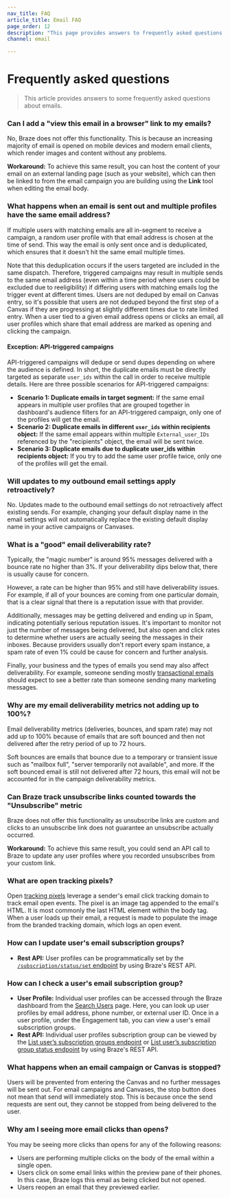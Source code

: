 ```yaml
---
nav_title: FAQ
article_title: Email FAQ
page_order: 12
description: "This page provides answers to frequently asked questions about Email messaging."
channel: email

---
```


# Frequently asked questions

> This article provides answers to some frequently asked questions about emails.

### Can I add a "view this email in a browser" link to my emails?

No, Braze does not offer this functionality. This is because an increasing majority of email is opened on mobile devices and modern email clients, which render images and content without any problems.

**Workaround:** To achieve this same result, you can host the content of your email on an external landing page (such as your website), which can then be linked to from the email campaign you are building using the **Link** tool when editing the email body.

### What happens when an email is sent out and multiple profiles have the same email address?

If multiple users with matching emails are all in-segment to receive a campaign, a random user profile with that email address is chosen at the time of send. This way the email is only sent once and is deduplicated, which ensures that it doesn't hit the same email multiple times.

Note that this deduplication occurs if the users targeted are included in the same dispatch. Therefore, triggered campaigns may result in multiple sends to the same email address (even within a time period where users could be excluded due to reeligibility) if differing users with matching emails log the trigger event at different times. Users are not deduped by email on Canvas entry, so it's possible that users are not deduped beyond the first step of a Canvas if they are progressing at slightly different times due to rate limited entry. When a user tied to a given email address opens or clicks an email, all user profiles which share that email address are marked as opening and clicking the campaign.

#### Exception: API-triggered campaigns

API-triggered campaigns will dedupe or send dupes depending on where the audience is defined. In short, the duplicate emails must be directly targeted as separate `user_ids` within the call in order to receive multiple details. Here are three possible scenarios for API-triggered campaigns:

- **Scenario 1: Duplicate emails in target segment:** If the same email appears in multiple user profiles that are grouped together in dashboard's audience filters for an API-triggered campaign, only one of the profiles will get the email.
- **Scenario 2: Duplicate emails in different `user_ids` within recipients object:** If the same email appears within multiple `External_user_IDs` referenced by the "recipients" object, the email will be sent twice.
- **Scenario 3: Duplicate emails due to duplicate user_ids within recipients object:** If you try to add the same user profile twice, only one of the profiles will get the email.

### Will updates to my outbound email settings apply retroactively?

No. Updates made to the outbound email settings do not retroactively affect existing sends. For example, changing your default display name in the email settings will not automatically replace the existing default display name in your active campaigns or Canvases. 

### What is a "good" email deliverability rate?

Typically, the "magic number" is around 95% messages delivered with a bounce rate no higher than 3%. If your deliverability dips below that, there is usually cause for concern.

However, a rate can be higher than 95% and still have deliverability issues. For example, if all of your bounces are coming from one particular domain, that is a clear signal that there is a reputation issue with that provider.

Additionally, messages may be getting delivered and ending up in Spam, indicating potentially serious reputation issues. It's important to monitor not just the number of messages being delivered, but also open and click rates to determine whether users are actually seeing the messages in their inboxes. Because providers usually don't report every spam instance, a spam rate of even 1% could be cause for concern and further analysis.

Finally, your business and the types of emails you send may also affect deliverability. For example, someone sending mostly [transactional emails][1] should expect to see a better rate than someone sending many marketing messages.

### Why are my email deliverability metrics not adding up to 100%?

Email deliverability metrics (deliveries, bounces, and spam rate) may not add up to 100% because of emails that are soft bounced and then not delivered after the retry period of up to 72 hours.

Soft bounces are emails that bounce due to a temporary or transient issue such as "mailbox full", "server temporarily not available", and more. If the soft bounced email is still not delivered after 72 hours, this email will not be accounted for in the campaign deliverability metrics.

### Can Braze track unsubscribe links counted towards the "Unsubscribe" metric

Braze does not offer this functionality as unsubscribe links are custom and clicks to an unsubscribe link does not guarantee an unsubscribe actually occurred. 

**Workaround:** To achieve this same result, you could send an API call to Braze to update any user profiles where you recorded unsubscribes from your custom link. 

### What are open tracking pixels?

Open [tracking pixels]({{site.baseurl}}/user_guide/administrative/app_settings/manage_app_group/email_settings/#email-open-tracking-pixel) leverage a sender's email click tracking domain to track email open events. The pixel is an image tag appended to the email's HTML. It is most commonly the last HTML element within the body tag. When a user loads up their email, a request is made to populate the image from the branded tracking domain, which logs an open event.

### How can I update user's email subscription groups?

- **Rest API:** User profiles can be programmatically set by the [`/subscription/status/set` endpoint]({{site.baseurl}}/api/endpoints/subscription_groups/post_update_user_subscription_group_status/) by using Braze's REST API.

### How can I check a user's email subscription group?

- **User Profile:** Individual user profiles can be accessed through the Braze dashboard from the [Search Users]({{site.baseurl}}/user_guide/engagement_tools/segments/user_profiles/#access-profiles) page. Here, you can look up user profiles by email address, phone number, or external user ID. Once in a user profile, under the Engagement tab, you can view a user's email subscription groups.
- **Rest API:** Individual user profiles subscription group can be viewed by the [List user’s subscription groups endpoint][9] or [List user’s subscription group status endpoint][8] by using Braze's REST API. 

### What happens when an email campaign or Canvas is stopped?

Users will be prevented from entering the Canvas and no further messages will be sent out. For email campaigns and Canvases, the stop button does not mean that send will immediately stop. This is because once the send requests are sent out, they cannot be stopped from being delivered to the user.

### Why am I seeing more email clicks than opens?

You may be seeing more clicks than opens for any of the following reasons:
- Users are performing multiple clicks on the body of the email within a single open.
- Users click on some email links within the preview pane of their phones. In this case, Braze logs this email as being clicked but not opened.
- Users reopen an email that they previewed earlier.

[8]: {{site.baseurl}}/api/endpoints/subscription_groups/get_list_user_subscription_group_status/
[9]: {{site.baseurl}}/api/endpoints/subscription_groups/get_list_user_subscription_groups/
[1]: {{site.baseurl}}/api/api_campaigns/transactional_api_campaign